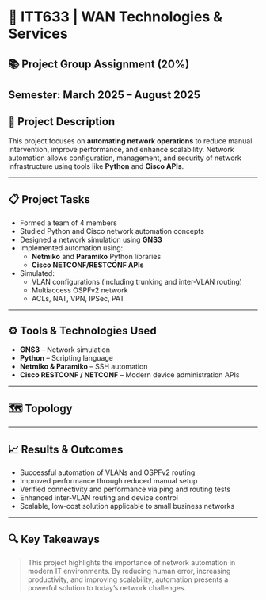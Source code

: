 # 🔨 ITT633 | WAN Technologies &amp; Services

## 📚 Project Group Assignment (20%)

**Semester:** March 2025 – August 2025  
---

## 🧠 Project Description

This project focuses on **automating network operations** to reduce manual intervention, improve performance, and enhance scalability. Network automation allows configuration, management, and security of network infrastructure using tools like **Python** and **Cisco APIs**.

---

## 📋 Project Tasks

- Formed a team of 4 members
- Studied Python and Cisco network automation concepts
- Designed a network simulation using **GNS3**
- Implemented automation using:
  - **Netmiko** and **Paramiko** Python libraries
  - **Cisco NETCONF/RESTCONF APIs**
- Simulated:
  - VLAN configurations (including trunking and inter-VLAN routing)
  - Multiaccess OSPFv2 network
  - ACLs, NAT, VPN, IPSec, PAT

---

## ⚙️ Tools & Technologies Used

- **GNS3** – Network simulation  
- **Python** – Scripting language  
- **Netmiko & Paramiko** – SSH automation  
- **Cisco RESTCONF / NETCONF** – Modern device administration APIs

---
## 🗺️ Topology 

---
## 📈 Results & Outcomes

- Successful automation of VLANs and OSPFv2 routing
- Improved performance through reduced manual setup
- Verified connectivity and performance via ping and routing tests
- Enhanced inter-VLAN routing and device control
- Scalable, low-cost solution applicable to small business networks

---

## 🔍 Key Takeaways

> This project highlights the importance of network automation in modern IT environments. By reducing human error, increasing productivity, and improving scalability, automation presents a powerful solution to today’s network challenges.


